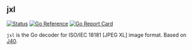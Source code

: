 ## jxl
[![Status](https://github.com/gen2brain/jxl/actions/workflows/test.yml/badge.svg)](https://github.com/gen2brain/jxl/actions)
[![Go Reference](https://pkg.go.dev/badge/github.com/gen2brain/jxl.svg)](https://pkg.go.dev/github.com/gen2brain/jxl)
[![Go Report Card](https://goreportcard.com/badge/github.com/gen2brain/jxl?branch=master)](https://goreportcard.com/report/github.com/gen2brain/jxl) 

`jxl` is the Go decoder for ISO/IEC 18181 [JPEG XL] image format.
Based on [J40](https://github.com/lifthrasiir/j40).
